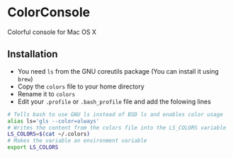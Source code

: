 ColorConsole
============

Colorful console for Mac OS X

## Installation
- You need ```ls``` from the GNU coreutils package (You can install it using ```brew```)
- Copy the ```colors``` file to your home directory
- Rename it to ```colors```
- Edit your ```.profile``` or ```.bash_profile``` file and add the folowing lines

```bash
# Tells bash to use GNU ls instead of BSD ls and enables color usage 
alias ls='gls --color=always'
# Writes the content from the colors file into the LS_COLORS variable
LS_COLORS=$(cat ~/.colors)
# Makes the variable an environment variable
export LS_COLORS

```
